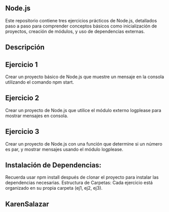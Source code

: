 ## Node.js 
Este repositorio contiene tres ejercicios prácticos de Node.js, detallados paso a paso para comprender conceptos básicos como inicialización de proyectos, creación de módulos, y uso de dependencias externas.
## Descripción
## Ejercicio 1
Crear un proyecto básico de Node.js que muestre un mensaje en la consola utilizando el comando npm start.
## Ejercicio 2
Crear un proyecto de Node.js que utilice el módulo externo logplease para mostrar mensajes en consola.
## Ejercicio 3
Crear un proyecto de Node.js con una función que determine si un número es par, y mostrar mensajes usando el módulo logplease.

## Instalación de Dependencias:
Recuerda usar npm install después de clonar el proyecto para instalar las dependencias necesarias.
Estructura de Carpetas: Cada ejercicio está organizado en su propia carpeta (ej1, ej2, ej3).

## KarenSalazar
